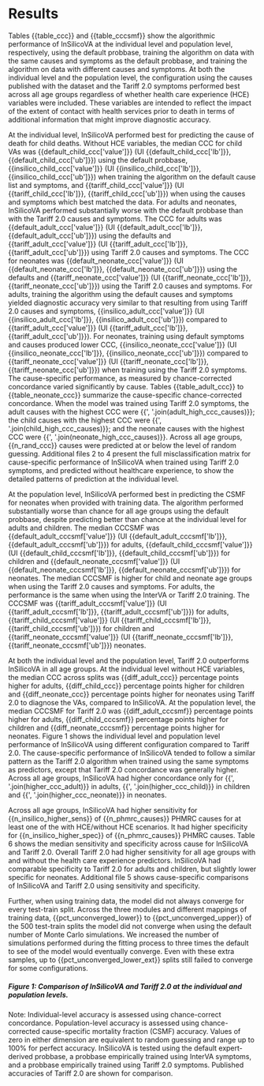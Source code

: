 Results
=======
Tables {{table_ccc}} and {{table_cccsmf}} show the algorithmic
performance of InSilicoVA at the individual level and population level,
respectively, using the default probbase, training the algorithm on data with
the same causes and symptoms as the default probbase, and training the algorithm
on data with different causes and symptoms. At both the individual level and the
population level, the configuration using the causes published with the dataset
and the Tariff 2.0 symptoms performed best across all age groups regardless of
whether health care experience (HCE) variables were included. These variables
are intended to reflect the impact of the extent of contact with health services
prior to death in terms of additional information that might improve diagnostic
accuracy.

At the individual level, InSilicoVA performed best for predicting the
cause of death for child deaths. Without HCE variables, the median CCC for child
VAs was {{default_child_ccc['value']}} (UI {{default_child_ccc['lb']}},
{{default_child_ccc['ub']}}) using the default probbase,
{{insilico_child_ccc['value']}} (UI {{insilico_child_ccc['lb']}},
{{insilico_child_ccc['ub']}}) when training the algorithm on the default cause list
and symptoms, and {{tariff_child_ccc['value']}} (UI {{tariff_child_ccc['lb']}},
{{tariff_child_ccc['ub']}}) when using the causes and symptoms which best
matched the data. For adults and neonates, InSilicoVA performed substantially
worse with the default probbase than with the Tariff 2.0 causes and symptoms.
The CCC for adults was {{default_adult_ccc['value']}}
(UI {{default_adult_ccc['lb']}}, {{default_adult_ccc['ub']}}) using the defaults
and {{tariff_adult_ccc['value']}} (UI {{tariff_adult_ccc['lb']}},
{{tariff_adult_ccc['ub']}}) using Tariff 2.0 causes and symptoms. The CCC for
neonates was {{default_neonate_ccc['value']}} (UI {{default_neonate_ccc['lb']}},
{{default_neonate_ccc['ub']}}) using the defaults and
{{tariff_neonate_ccc['value']}} (UI {{tariff_neonate_ccc['lb']}},
{{tariff_neonate_ccc['ub']}}) using the Tariff 2.0 causes and symptoms. For
adults, training the algorithm using the default causes and symptoms yielded
diagnostic accuracy very similar to that resulting from using Tariff 2.0 causes and symptoms,
{{insilico_adult_ccc['value']}} (UI {{insilico_adult_ccc['lb']}},
{{insilico_adult_ccc['ub']}}) compared to {{tariff_adult_ccc['value']}}
(UI {{tariff_adult_ccc['lb']}}, {{tariff_adult_ccc['ub']}}). For neonates,
training using default symptoms and causes produced lower CCC,
{{insilico_neonate_ccc['value']}} (UI {{insilico_neonate_ccc['lb']}},
{{insilico_neonate_ccc['ub']}}) compared to {{tariff_neonate_ccc['value']}}
(UI {{tariff_neonate_ccc['lb']}}, {{tariff_neonate_ccc['ub']}}) when training using
the Tariff 2.0 symptoms. The cause-specific performance, as measured by
chance-corrected concordance varied significantly by cause. Tables {{table_adult_ccc}}
to {{table_neonate_ccc}} summarize the cause-specific chance-corrected
concordance. When the model was trained using Tariff 2.0 symptoms, the adult
causes with the highest CCC were  {{', '.join(adult_high_ccc_causes)}}; the child
causes with the highest CCC were {{', '.join(child_high_ccc_causes)}}; and the
neonate causes with the highest CCC were {{', '.join(neonate_high_ccc_causes)}}.
Across all age groups, {{n_rand_ccc}} causes were predicted at or below the
level of random guessing.  Additional files 2 to 4 present the full
misclassification matrix for cause-specific performance of InSilicoVA
when trained using Tariff 2.0 symptoms, and predicted without
healthcare experience, to show the detailed patterns of prediction at
the individual level.

At the population level, InSilicoVA performed best in predicting the CSMF for
neonates when provided with training data. The algorithm performed substantially
worse than chance for all age groups using the default probbase, despite
predicting better than chance at the individual level for adults and children.
The median CCCSMF was {{default_adult_cccsmf['value']}}
(UI {{default_adult_cccsmf['lb']}}, {{default_adult_cccsmf['ub']}}) for adults,
{{default_child_cccsmf['value']}} (UI {{default_child_cccsmf['lb']}},
{{default_child_cccsmf['ub']}}) for children and
{{default_neonate_cccsmf['value']}} (UI {{default_neonate_cccsmf['lb']}},
{{default_neonate_cccsmf['ub']}}) for neonates. The median CCCSMF is higher for
child and neonate age groups when using the Tariff 2.0 causes and symptoms.
For adults, the performance is the same when using the InterVA or Tariff 2.0
training. The CCCSMF was
{{tariff_adult_cccsmf['value']}} (UI {{tariff_adult_cccsmf['lb']}},
{{tariff_adult_cccsmf['ub']}}) for adults, {{tariff_child_cccsmf['value']}}
(UI {{tariff_child_cccsmf['lb']}}, {{tariff_child_cccsmf['ub']}}) for children and
{{tariff_neonate_cccsmf['value']}} (UI {{tariff_neonate_cccsmf['lb']}},
{{tariff_neonate_cccsmf['ub']}}) neonates.

At both the individual level
and the population level, Tariff 2.0 outperforms InSilicoVA in all age groups.
At the individual level without HCE variables, the median CCC across splits was
{{diff_adult_ccc}} percentage points higher for adults, {{diff_child_ccc}}
percentage points higher for children and {{diff_neonate_ccc}} percentage points
higher for neonates using Tariff 2.0 to diagnose the VAs, compared to InSilicoVA.
At the population level, the median CCCSMF for Tariff 2.0
was {{diff_adult_cccsmf}} percentage points higher for adults,
{{diff_child_cccsmf}} percentage points higher for children and
{{diff_neonate_cccsmf}} percentage points higher for neonates. Figure 1 shows
the individual level and population level performance of InSilicoVA using
different configuration compared to Tariff 2.0. The cause-specific performance
of InSilicoVA tended to follow a similar pattern as the Tariff 2.0 algorithm
when trained using the same symptoms as predictors, except that Tariff 2.0
concordance was generally higher. Across all age groups, InSilicoVA had higher
concordance only for {{', '.join(higher_ccc_adult)}} in adults,
{{', '.join(higher_ccc_child)}} in children and
{{', '.join(higher_ccc_neonate)}} in neonates.

Across all age groups, InSilicoVA had higher sensitivity for {{n_insilico_higher_sens}} of {{n_phmrc_causes}} PHMRC
causes for at least one of the with HCE/without HCE scenarios.
It had higher specificity for {{n_insilico_higher_spec}} of {{n_phmrc_causes}}
PHMRC causes. Table 6 shows the median sensitivity and specificity across cause
for InSilicoVA and Tariff 2.0. Overall Tariff 2.0 had higher sensitivity for all
age groups with and without the health care experience predictors. InSilicoVA
had comparable specificity to Tariff 2.0 for adults and children, but slightly
lower specific for neonates.
Additional file 5 shows cause-specific comparisons of InSilicoVA and
Tariff 2.0 using sensitivity and specificity.

Further, when using training data, the model did not always converge for every test-train
split. Across the three modules and different mappings of training data,
{{pct_unconverged_lower}} to {{pct_unconverged_upper}} of the 500 test-train
splits the model did not converge when using the default number of Monte Carlo
simulations. We increased the number of simulations performed during the fitting process to
three times the default to see of the model would eventually converge. Even with these
extra samples, up to {{pct_unconverged_lower_ext}} splits still failed to converge for some
configurations.

##### Figure 1: Comparison of InSilicoVA and Tariff 2.0 at the individual and population levels.
Note: Individual-level accuracy is assessed using chance-correct concordance.
Population-level accuracy is assessed using chance-corrected cause-specific
mortality fraction (CSMF) accuracy. Values of zero in either dimension are
equivalent to random guessing and range up to 100% for perfect accuracy.
InSilicoVA is tested using the default expert-derived probbase, a probbase
empirically trained using InterVA symptoms, and a probbase empirically trained
using Tariff 2.0 symptoms. Published accuracies of Tariff 2.0 are shown for
comparison.
